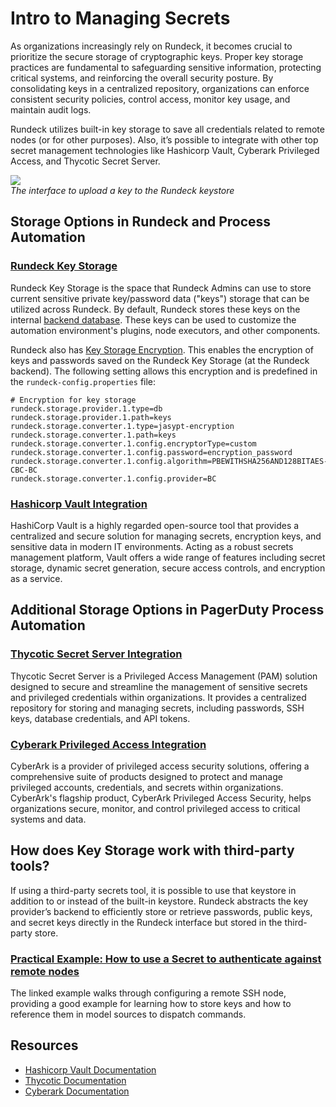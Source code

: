 # Intro to Managing Secrets
As organizations increasingly rely on Rundeck, it becomes crucial to prioritize the secure storage of cryptographic keys. Proper key storage practices are fundamental to safeguarding sensitive information, protecting critical systems, and reinforcing the overall security posture. By consolidating keys in a centralized repository, organizations can enforce consistent security policies, control access, monitor key usage, and maintain audit logs.

Rundeck utilizes built-in key storage to save all credentials related to remote nodes (or for other purposes). Also, it’s possible to integrate with other top secret management technologies like Hashicorp Vault, Cyberark Privileged Access, and Thycotic Secret Server.

![](~@assets/img/secrets-1.png)<br>
_The interface to upload a key to the Rundeck keystore_

## Storage Options in Rundeck and Process Automation

### [Rundeck Key Storage](/manual/key-storage/key-storage.html#rundeck-key-storage)
Rundeck Key Storage is the space that Rundeck Admins can use to store current sensitive private key/password data ("keys") storage that can be utilized across Rundeck. By default, Rundeck stores these keys on the internal [backend database](/administration/configuration/database/#database-overview). These keys can be used to customize the automation environment's plugins, node executors, and other components.

Rundeck also has [Key Storage Encryption](/administration/configuration/plugins/bundled-plugins.html#jasypt-encryption-plugin). This enables the encryption of keys and passwords saved on the Rundeck Key Storage (at the Rundeck backend). The following setting allows this encryption and is predefined in the `rundeck-config.properties` file:

```
# Encryption for key storage
rundeck.storage.provider.1.type=db
rundeck.storage.provider.1.path=keys
rundeck.storage.converter.1.type=jasypt-encryption
rundeck.storage.converter.1.path=keys
rundeck.storage.converter.1.config.encryptorType=custom
rundeck.storage.converter.1.config.password=encryption_password
rundeck.storage.converter.1.config.algorithm=PBEWITHSHA256AND128BITAES-CBC-BC
rundeck.storage.converter.1.config.provider=BC
```

### [Hashicorp Vault Integration](/learning/howto/vault-integration.html#how-to-integrate-hashicorp-vault)
HashiCorp Vault is a highly regarded open-source tool that provides a centralized and secure solution for managing secrets, encryption keys, and sensitive data in modern IT environments. Acting as a robust secrets management platform, Vault offers a wide range of features including secret storage, dynamic secret generation, secure access controls, and encryption as a service.

## Additional Storage Options in PagerDuty Process Automation

### [Thycotic Secret Server Integration](/manual/key-storage/storage-plugins/thycotic-storage.html#thycotic-storage-plugin-enterprise)
Thycotic Secret Server is a Privileged Access Management (PAM) solution designed to secure and streamline the management of sensitive secrets and privileged credentials within organizations. It provides a centralized repository for storing and managing secrets, including passwords, SSH keys, database credentials, and API tokens. 

### [Cyberark Privileged Access Integration](/manual/key-storage/storage-plugins/cyberark-storage.html#cyberark-key-storage-plugin-enterprise)
CyberArk is a provider of privileged access security solutions, offering a comprehensive suite of products designed to protect and manage privileged accounts, credentials, and secrets within organizations. CyberArk's flagship product, CyberArk Privileged Access Security, helps organizations secure, monitor, and control privileged access to critical systems and data.

## How does Key Storage work with third-party tools?
If using a third-party secrets tool, it is possible to use that keystore in addition to or instead of the built-in keystore.  Rundeck abstracts the key provider’s backend to efficiently store or retrieve passwords, public keys, and secret keys directly in the Rundeck interface but stored in the third-party store.

### [Practical Example: How to use a Secret to authenticate against remote nodes](/learning/howto/ssh-on-linux-nodes.html#using-ssh-on-linux-unix-nodes)
The linked example walks through configuring a remote SSH node, providing a good example for learning how to store keys and how to reference them in model sources to dispatch commands. 

## Resources
* [Hashicorp Vault Documentation](https://developer.hashicorp.com/vault/docs?product_intent=vault)
* [Thycotic Documentation](https://docs.thycotic.com/ss/current)
* [Cyberark Documentation](https://docs.cyberark.com/Product-Doc/OnlineHelp/Portal/Content/Resources/_TopNav/cc_Portal.htm)